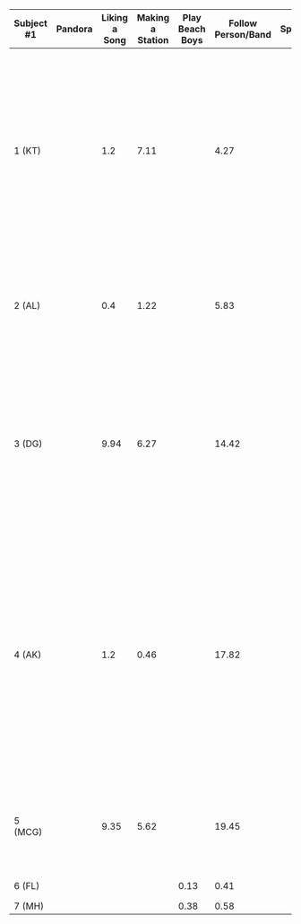 | Subject #1 | Pandora | Liking a Song | Making a Station | Play Beach Boys | Follow  Person/Band | Spotify | Liking  a Song | Making a Playlist | Play Beach Boys | Follow Person/Band | Notes |
|------------|---------|---------------|------------------|-----------------|---------------------|---------|----------------|-------------------|-----------------|--------------------|---------------------------------------------------------------------------------------------------------------------------------------------------------------------------------------------------------|
| 1 (KT) |  | 1.2 | 7.11 |  | 4.27 |  | 11.3 | 23.22 |  | 6.63 | Prior experience: Spotify Errors: Spotify - made an error in making a playlist by ‘liking’ a song instead Comments: Prefers Spotify for its variety and aesthetics. |
| 2 (AL) |  | 0.4 | 1.22 |  | 5.83 |  | 38.2 | 40.4 |  | 4.32 | Prior experience: Pandora and Spotify Errors: None. Comments: They’re both good. |
| 3 (DG) |  | 9.94 | 6.27 |  | 14.42 |  | 22.56 | 34.24 |  | 7.8 | Prior experience: Spotify Errors: Spotify - Initially added song to queue instead of actual playlist. Comments: Preferred Spotify. |
| 4 (AK) |  | 1.2 | 0.46 |  | 17.82 |  | 1.12.32 | 1.25.21 |  | 5.85 | Prior experience: Pandora Errors: Did not know how to get to the band’s page for the first 10 seconds / Pandora. Did not know how to add song to playlist / Spotify Comments: Pandora. Does not get it. |
| 5 (MCG) |  | 9.35 | 5.62 |  | 19.45 |  | 19.97 | 24.14 |  | 4.89 | Prior experience: Both Errors: None. Comments: Preferred Spotify. |
| 6 (FL) |  |  |  | 0.13 | 0.41 |  |  |  | 0.37 | 0.32 | Used Both Before |
| 7 (MH) |  |  |  | 0.38 | 0.58 |  |  |  | 1.56 | 0.28 |  |